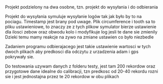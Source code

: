 Projekt podzielony na dwa osobne, tzn. projekt do wysyłania i do odbierania

Projekt do wysyłania symuluje wysyłanie logów tak jak było by to na pociagu. Timestamp jest brany pod uwage.
Plik circumference i tooth sa to pliku ustawieniowe, to znaczy ze z tych plikow symulator bierze ustawienie dla ilosci zebow oraz obwodu kolo i modyfikuje log jesli te dane sie zmienily
Dzieki temu mamy reakcje na zywo na zmiane ustawien co było niezbedle

Zadaniem programu odbierajacego jest takie ustawienie wartosci w tych dwoch plikach aby predkosci dla odczytu z urzadzenia adam i gps pokrywały sie.


Do testowania uzywam danych z folderu testy, jest tam 200 rekordow oraz przygotowe dane idealne do calibracji, tzn predkosc od 20-40 rekordu rozni sie i jest jednostajna przez te 20 rekordow w obu plikach
